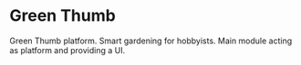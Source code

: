 # Green Thumb
Green Thumb platform. Smart gardening for hobbyists. Main module acting as platform and providing a UI.
